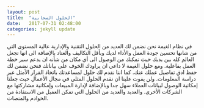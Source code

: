 ```yaml
---
layout: post
title:  "الحلول السحابية"
date:   2017-07-31 02:48:00
categories: jekyll update
---
```

في نظام الغيمة نحن نضمن لك العديد من الحلول التقنية والإدارية عالية المستوى التي من شانها تحسين جودة العمل والأداء لديك وبأقل التكاليف والعتاد بالإضافة الى انها تجعل العالم كله بين يديك حيث تمكنك من الوصول الى أي مكان من شأنه ان يدعم سير خطة العمل بفاعلية. ومع حلول الغيمة لا داعي ان يراودك الخوف على بياناتك فنحن نضمن لك حفظ ادق تفاصيل عملك عنك. كما اننا نقدم لك حلول لمساعدتك باتخاذ القرار الأمثل عبر دراسة المعلومات. ولن يفوت علينا ان نقدم الحلول المثلى في مجال الأعمال حيث جعلنا إمكانية الوصول لبيانات العملاء سهل جدا وبالإضافة لإدارة المبيعات وإمكانية مشاركتها مع الشركات الأخرى. والعديد والعديد من الحلول التي تمكن العميل من الاستفادة من الخوادم والمنصات.
